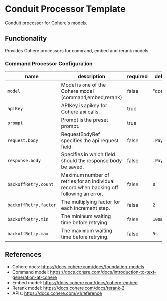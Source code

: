# Conduit Processor Template

Conduit processor for Cohere's models.

## Functionality

Provides Cohere processors for command, embed and rerank models.

### Command Processor Configuration

| name                     | description                              | required | default value |
|--------------------------|------------------------------------------|----------|---------------|
| `model` | Model is one of the Cohere model (command,embed,rerank) | false     | "command"            |
| `apiKey` | APIKey is apikey for Cohere api calls. | true     |             |
| `prompt` | Prompt is the preset prompt. | true     |             |
| `request.body` | RequestBodyRef specifies the api request field. | false     |     `.Payload.After`        |
| `response.body` | Specifies in which field should the response body be saved. | false     |     `.Payload.After`        |
| `backoffRetry.count` |Maximum number of retries for an individual record when backing off following an error. | false     |        `0`     |
| `backoffRetry.factor` | The multiplying factor for each increment step. | false     |     `2`        |
| `backoffRetry.min` | The minimum waiting time before retrying. | false     |     `100ms`        |
| `backoffRetry.max` | The maximum waiting time before retrying. | false     |    `5s`         |

## References

- Cohere docs: <https://docs.cohere.com/docs/foundation-models>
- Command model: <https://docs.cohere.com/docs/introduction-to-text-generation-at-cohere>
- Embed model: <https://docs.cohere.com/docs/cohere-embed>
- Rerank model: <https://docs.cohere.com/docs/rerank-2>
- APIs: <https://docs.cohere.com/v1/reference>
